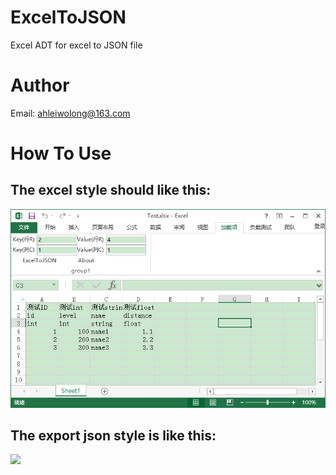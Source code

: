 # ExcelToJSON
Excel ADT for excel to JSON file
# Author
Email: ahleiwolong@163.com

# How To Use

## The excel style should like this:
![](https://github.com/onelei/ExcelToJSON/blob/master/ImgCache/testExcel.png)

## The export json style is like this:
![](https://github.com/onelei/ExcelToJSON/blob/master/ImageCache/testJson.png)